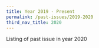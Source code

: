 ```yaml
---
title: Year 2019 - Present
permalink: /past-issues/2019-2020
third_nav_title: 2020
---
```


Listing of past issue in year 2020
